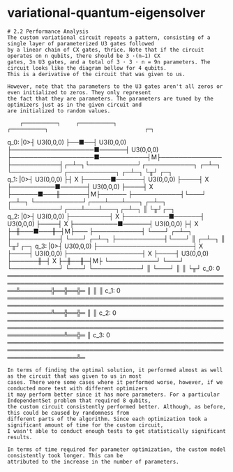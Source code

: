 # variational-quantum-eigensolver

    # 2.2 Performance Analysis
    The custom variational circuit repeats a pattern, consisting of a single layer of parameterized U3 gates followed 
    by a linear chain of CX gates, thrice. Note that if the circuit operates on n qubits, there should be 3 ·(n−1) CX 
    gates, 3n U3 gates, and a total of 3 · 3 · n = 9n parameters. The circuit looks like the diagram bellow for 4 qubits. 
    This is a derivative of the circuit that was given to us. 
    
    However, note that tha parameters to the U3 gates aren't all zeros or even initialized to zeros. They only represent 
    the fact that they are parameters. The parameters are tuned by the optimizers just as in the given circuit and 
    are initialized to random values. 
    
        ┌───────────┐     ┌───────────┐                          ┌───────────┐                               ┌─┐
q_0: |0>┤ U3(0,0,0) ├──■──┤ U3(0,0,0) ├───────────────────■──────┤ U3(0,0,0) ├───────────────────■───────────┤M├──────────────
        ├───────────┤┌─┴─┐└───────────┘┌───────────┐    ┌─┴─┐    └───────────┘┌───────────┐    ┌─┴─┐         └╥┘     ┌─┐      
q_1: |0>┤ U3(0,0,0) ├┤ X ├──────■──────┤ U3(0,0,0) ├────┤ X ├──────────■──────┤ U3(0,0,0) ├────┤ X ├──────■───╫──────┤M├──────
        ├───────────┤└───┘    ┌─┴─┐    └───────────┘┌───┴───┴───┐    ┌─┴─┐    └───────────┘┌───┴───┴───┐┌─┴─┐ ║      └╥┘┌─┐   
q_2: |0>┤ U3(0,0,0) ├─────────┤ X ├──────────■──────┤ U3(0,0,0) ├────┤ X ├──────────■──────┤ U3(0,0,0) ├┤ X ├─╫───■───╫─┤M├───
        ├───────────┤         └───┘        ┌─┴─┐    ├───────────┤    └───┘        ┌─┴─┐    ├───────────┤└───┘ ║ ┌─┴─┐ ║ └╥┘┌─┐
q_3: |0>┤ U3(0,0,0) ├──────────────────────┤ X ├────┤ U3(0,0,0) ├─────────────────┤ X ├────┤ U3(0,0,0) ├──────╫─┤ X ├─╫──╫─┤M├
        └───────────┘                      └───┘    └───────────┘                 └───┘    └───────────┘      ║ └───┘ ║  ║ └╥┘
 c_0: 0 ══════════════════════════════════════════════════════════════════════════════════════════════════════╩═══════╬══╬══╬═
                                                                                                                      ║  ║  ║ 
 c_1: 0 ══════════════════════════════════════════════════════════════════════════════════════════════════════════════╩══╬══╬═
                                                                                                                         ║  ║ 
 c_2: 0 ═════════════════════════════════════════════════════════════════════════════════════════════════════════════════╩══╬═
                                                                                                                            ║ 
 c_3: 0 ════════════════════════════════════════════════════════════════════════════════════════════════════════════════════╩═
                                                                            
    
              
    In terms of finding the optimal solution, it performed almost as well as the circuit that was given to us in most 
    cases. There were some cases where it performed worse, however, if we conducted more test with different optimizers
    it may perform better since it has more parameters. For a particular IndependentSet problem that required 8 qubits, 
    the custom circuit consistently performed better. Although, as before, this could be caused by randomness from 
    different parts of the algorithm. Since each optimization took a significant amount of time for the custom circuit, 
    I wasn't able to conduct enough tests to get statistically significant results. 
    
    In terms of time required for parameter optimization, the custom model consistently took longer. This can be 
    attributed to the increase in the number of parameters. 
